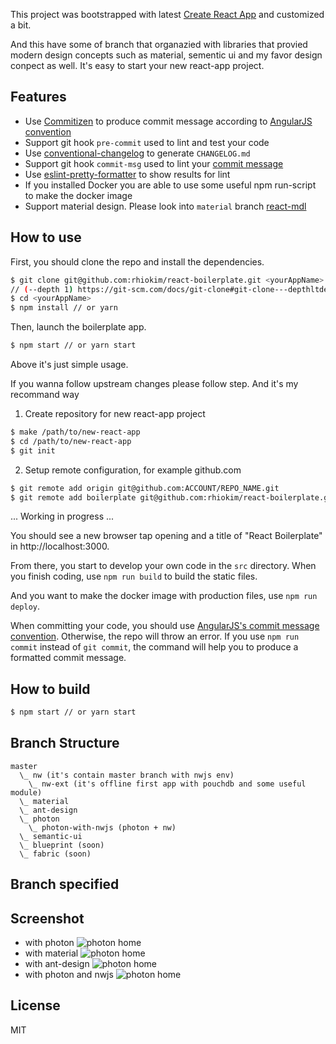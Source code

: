 This project was bootstrapped with latest [Create React App](https://github.com/facebookincubator/create-react-app) and customized a bit.

And this have some of branch that organazied with libraries that provied modern design concepts such as material, sementic ui and my favor design conpect as well. It's easy to start your new react-app project.

## Features

- Use [Commitizen](https://github.com/commitizen/cz-cli) to produce commit message according to [AngularJS convention](https://github.com/angular/angular.js/blob/master/CONTRIBUTING.md#-git-commit-guidelines)
- Support git hook `pre-commit` used to lint and test your code
- Use [conventional-changelog](https://github.com/ajoslin/conventional-changelog) to generate `CHANGELOG.md`
- Support git hook `commit-msg` used to lint your [commit message](https://github.com/kentcdodds/validate-commit-msg)
- Use [eslint-pretty-formatter](https://github.com/sindresorhus/eslint-formatter-pretty) to show results for lint
- If you installed Docker you are able to use some useful npm run-script to make the docker image
- Support material design. Please look into `material` branch [react-mdl](https://github.com/react-mdl/react-mdl)

## How to use

First, you should clone the repo and install the dependencies.

```bash
$ git clone git@github.com:rhiokim/react-boilerplate.git <yourAppName> --depth 1
// (--depth 1) https://git-scm.com/docs/git-clone#git-clone---depthltdepthgt
$ cd <yourAppName>
$ npm install // or yarn
```

Then, launch the boilerplate app.

```bash
$ npm start // or yarn start
```

Above it's just simple usage.

If you wanna follow upstream changes please follow step.
And it's my recommand way

1. Create repository for new react-app project
```bash
$ make /path/to/new-react-app
$ cd /path/to/new-react-app
$ git init
```
2. Setup remote configuration, for example github.com
```bash
$ git remote add origin git@github.com:ACCOUNT/REPO_NAME.git
$ git remote add boilerplate git@github.com:rhiokim/react-boilerplate.git
```
... Working in progress ...

You should see a new browser tap opening and a title of "React Boilerplate" in http://localhost:3000.

From there, you start to develop your own code in the `src` directory. When you finish coding, use `npm run build` to build the static files.

And you want to make the docker image with production files, use `npm run deploy`.

When committing your code, you should use [AngularJS's commit message convention](https://github.com/angular/angular.js/blob/master/CONTRIBUTING.md#-git-commit-guidelines). Otherwise, the repo will throw an error. If you use `npm run commit` instead of `git commit`, the command will help you to produce a formatted commit message.

## How to build

```bash
$ npm start // or yarn start
```

## Branch Structure
```
master
  \_ nw (it's contain master branch with nwjs env)
    \_ nw-ext (it's offline first app with pouchdb and some useful module)
  \_ material
  \_ ant-design
  \_ photon
    \_ photon-with-nwjs (photon + nw)
  \_ semantic-ui
  \_ blueprint (soon)
  \_ fabric (soon)
```

## Branch specified

## Screenshot
* with photon
![photon home](https://raw.githubusercontent.com/rhiokim/react-boilerplate/gh-pages/assets/images/photon.png)
* with material
![photon home](https://raw.githubusercontent.com/rhiokim/react-boilerplate/gh-pages/assets/images/material.png)
* with ant-design
![photon home](https://raw.githubusercontent.com/rhiokim/react-boilerplate/gh-pages/assets/images/ant-design.png)
* with photon and nwjs
![photon home](https://raw.githubusercontent.com/rhiokim/react-boilerplate/gh-pages/assets/images/nwjs.png)

## License

MIT
